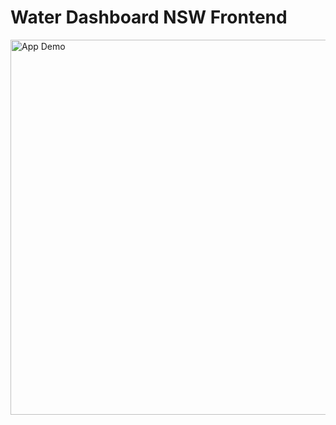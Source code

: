 # Water Dashboard NSW Frontend

<!-- ![App Demo](./README-demo.gif) -->

<img src="./README-demo.gif" alt="App Demo" width="900" height="600"/>